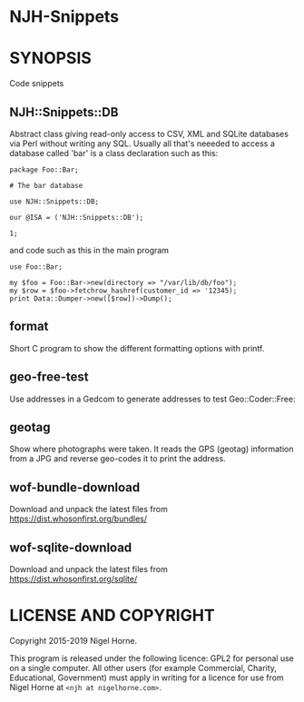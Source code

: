 # NJH-Snippets

# SYNOPSIS

Code snippets

## NJH::Snippets::DB

Abstract class giving read-only access to CSV, XML and SQLite databases via Perl without writing any SQL.
Usually all that's neeeded to access a database called 'bar' is a class declaration such as this:

    package Foo::Bar;

    # The bar database

    use NJH::Snippets::DB;

    our @ISA = ('NJH::Snippets::DB');

    1;

and code such as this in the main program

    use Foo::Bar;

    my $foo = Foo::Bar->new(directory => "/var/lib/db/foo");
    my $row = $foo->fetchrow_hashref(customer_id => '12345);
    print Data::Dumper->new([$row])->Dump();

## format

Short C program to show the different formatting options with printf.

## geo-free-test

Use addresses in a Gedcom to generate addresses to test Geo::Coder::Free:

## geotag

Show where photographs were taken.
It reads the GPS (geotag) information from a JPG and reverse geo-codes it to
print the address.

## wof-bundle-download

Download and unpack the latest files from https://dist.whosonfirst.org/bundles/

## wof-sqlite-download

Download and unpack the latest files from https://dist.whosonfirst.org/sqlite/

# LICENSE AND COPYRIGHT

Copyright 2015-2019 Nigel Horne.

This program is released under the following licence: GPL2 for personal use on
a single computer.
All other users (for example Commercial, Charity, Educational, Government)
must apply in writing for a licence for use from Nigel Horne at `<njh at nigelhorne.com>`.
